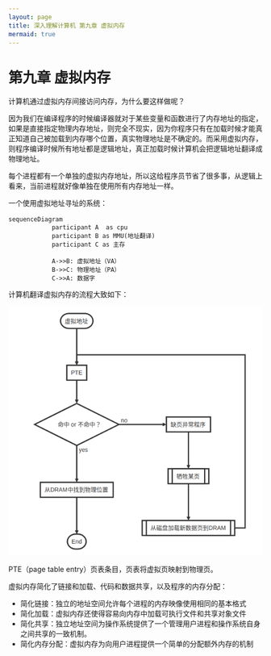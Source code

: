 ```yaml
---
layout: page
title: 深入理解计算机 第九章 虚拟内存
mermaid: true
---
```




# 第九章 虚拟内存

计算机通过虚拟内存间接访问内存，为什么要这样做呢？

因为我们在编译程序的时候编译器就对于某些变量和函数进行了内存地址的指定，如果是直接指定物理内存地址，则完全不现实，因为你程序只有在加载时候才能真正知道自己被加载到内存哪个位置，真实物理地址是不确定的。而采用虚拟内存，则程序编译时候所有地址都是逻辑地址，真正加载时候计算机会把逻辑地址翻译成物理地址。

每个进程都有一个单独的虚拟内存地址，所以这给程序员节省了很多事，从逻辑上看来，当前进程就好像单独在使用所有内存地址一样。

一个使用虚拟地址寻址的系统：

```mermaid
sequenceDiagram
            participant A  as cpu
            participant B as MMU(地址翻译)
            participant C as 主存

            A->>B: 虚拟地址（VA）
            B->>C: 物理地址（PA）
            C->>A: 数据字

```



计算机翻译虚拟内存的流程大致如下：

![](../img/vp_logic.png)

PTE（page table entry）页表条目，页表将虚拟页映射到物理页。



虚拟内存简化了链接和加载、代码和数据共享，以及程序的内存分配：

- 简化链接：独立的地址空间允许每个进程的内存映像使用相同的基本格式
- 简化加载：虚拟内存还使得容易向内存中加载可执行文件和共享对象文件
- 简化共享：独立地址空间为操作系统提供了一个管理用户进程和操作系统自身之间共享的一致机制。
- 简化内存分配：虚拟内存为向用户进程提供一个简单的分配额外内存的机制



